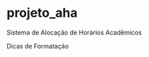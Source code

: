 # projeto_aha
Sistema de Alocação de Horários Acadêmicos


Dicas de Formatação

  <style>
    #formSalvarProduto input{width: 100%};
  </style>
